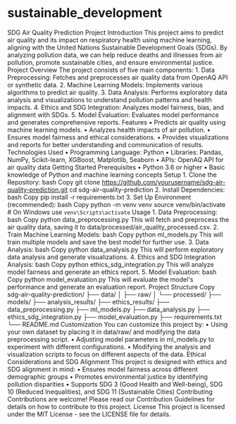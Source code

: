 # sustainable_development

SDG Air Quality Prediction Project
Introduction
This project aims to predict air quality and its impact on respiratory health using machine learning, aligning with the United Nations Sustainable Development Goals (SDGs). By analyzing pollution data, we can help reduce deaths and illnesses from air pollution, promote sustainable cities, and ensure environmental justice.
Project Overview
The project consists of five main components:
    1. Data Preprocessing: Fetches and preprocesses air quality data from OpenAQ API or synthetic data.
    2. Machine Learning Models: Implements various algorithms to predict air quality.
    3. Data Analysis: Performs exploratory data analysis and visualizations to understand pollution patterns and health impacts.
    4. Ethics and SDG Integration: Analyzes model fairness, bias, and alignment with SDGs.
    5. Model Evaluation: Evaluates model performance and generates comprehensive reports.
Features
    • Predicts air quality using machine learning models.
    • Analyzes health impacts of air pollution.
    • Ensures model fairness and ethical considerations.
    • Provides visualizations and reports for better understanding and communication of results.
Technologies Used
    • Programming Language: Python
    • Libraries: Pandas, NumPy, Scikit-learn, XGBoost, Matplotlib, Seaborn
    • APIs: OpenAQ API for air quality data
Getting Started
Prerequisites
    • Python 3.6 or higher
    • Basic knowledge of Python and machine learning concepts
Setup
    1. Clone the Repository:
bash
Copy
git clone https://github.com/yourusername/sdg-air-quality-prediction.git
cd sdg-air-quality-prediction
    2. Install Dependencies:
bash
Copy
pip install -r requirements.txt
    3. Set Up Environment (recommended):
bash
Copy
python -m venv venv
source venv/bin/activate  # On Windows use `venv\Scripts\activate`
Usage
    1. Data Preprocessing:
bash
Copy
python data_preprocessing.py
This will fetch and preprocess the air quality data, saving it to data/processed/air_quality_processed.csv.
    2. Train Machine Learning Models:
bash
Copy
python ml_models.py
This will train multiple models and save the best model for further use.
    3. Data Analysis:
bash
Copy
python data_analysis.py
This will perform exploratory data analysis and generate visualizations.
    4. Ethics and SDG Integration Analysis:
bash
Copy
python ethics_sdg_integration.py
This will analyze model fairness and generate an ethics report.
    5. Model Evaluation:
bash
Copy
python model_evaluation.py
This will evaluate the model's performance and generate an evaluation report.
Project Structure
Copy
sdg-air-quality-prediction/
├── data/
│   ├── raw/
│   └── processed/
├── models/
├── analysis_results/
├── ethics_results/
├── data_preprocessing.py
├── ml_models.py
├── data_analysis.py
├── ethics_sdg_integration.py
├── model_evaluation.py
├── requirements.txt
└── README.md
Customization
You can customize this project by:
    • Using your own dataset by placing it in data/raw/ and modifying the data preprocessing script.
    • Adjusting model parameters in ml_models.py to experiment with different configurations.
    • Modifying the analysis and visualization scripts to focus on different aspects of the data.
Ethical Considerations and SDG Alignment
This project is designed with ethics and SDG alignment in mind:
    • Ensures model fairness across different demographic groups
    • Promotes environmental justice by identifying pollution disparities
    • Supports SDG 3 (Good Health and Well-being), SDG 10 (Reduced Inequalities), and SDG 11 (Sustainable Cities)
Contributing
Contributions are welcome! Please read our Contribution Guidelines for details on how to contribute to this project.
License
This project is licensed under the MIT License - see the LICENSE file for details.
